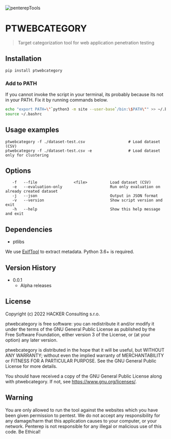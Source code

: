 ![penterepTools](https://www.penterep.com/external/penterepToolsLogo.png)


# PTWEBCATEGORY
> Target categorization tool for web application penetration testing

## Installation

```
pip install ptwebcategory
```

### Add to PATH
If you cannot invoke the script in your terminal, its probably because its not in your PATH. Fix it by running commands below.
```bash
echo "export PATH=\"`python3 -m site --user-base`/bin:\$PATH\"" >> ~/.bashrc
source ~/.bashrc
```

## Usage examples

```
ptwebcategory -f ./dataset-test.csv                   # Load dataset (CSV)
ptwebcategory -f ./dataset-test.csv -e                # Load dataset only for clustering
```

## Options
```
   -f   --file                <file>          Load dataset (CSV)
   -e   --evaluation-only                     Run only evaluation on already created dataset
   -j   --json                                Output in JSON format
   -v   --version                             Show script version and exit
   -h   --help                                Show this help message and exit
```

## Dependencies
- ptlibs

We use [ExifTool](https://exiftool.org/) to extract metadata.
Python 3.6+ is required.

## Version History
* 0.0.1
    * Alpha releases

## License

Copyright (c) 2022 HACKER Consulting s.r.o.

ptwebcategory is free software: you can redistribute it and/or modify
it under the terms of the GNU General Public License as published by
the Free Software Foundation, either version 3 of the License, or
(at your option) any later version.

ptwebcategory is distributed in the hope that it will be useful,
but WITHOUT ANY WARRANTY; without even the implied warranty of
MERCHANTABILITY or FITNESS FOR A PARTICULAR PURPOSE.  See the
GNU General Public License for more details.

You should have received a copy of the GNU General Public License
along with ptwebcategory.  If not, see <https://www.gnu.org/licenses/>.

## Warning

You are only allowed to run the tool against the websites which
you have been given permission to pentest. We do not accept any
responsibility for any damage/harm that this application causes to your
computer, or your network. Penterep is not responsible for any illegal
or malicious use of this code. Be Ethical!
